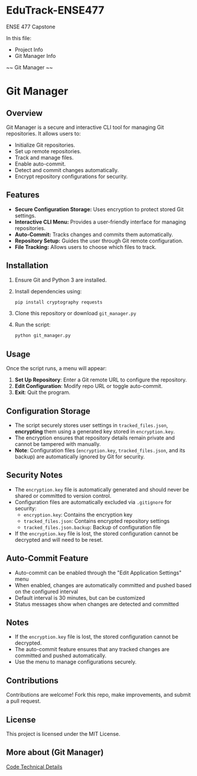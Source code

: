 # EduTrack-ENSE477

ENSE 477 Capstone

In this file:

- Project Info
- Git Manager Info

~~ Git Manager ~~

# Git Manager

## Overview

Git Manager is a secure and interactive CLI tool for managing Git repositories. It allows users to:

- Initialize Git repositories.
- Set up remote repositories.
- Track and manage files.
- Enable auto-commit.
- Detect and commit changes automatically.
- Encrypt repository configurations for security.

## Features

- **Secure Configuration Storage:** Uses encryption to protect stored Git settings.
- **Interactive CLI Menu:** Provides a user-friendly interface for managing repositories.
- **Auto-Commit:** Tracks changes and commits them automatically.
- **Repository Setup:** Guides the user through Git remote configuration.
- **File Tracking:** Allows users to choose which files to track.

## Installation

1. Ensure Git and Python 3 are installed.
2. Install dependencies using:

   ```bash
   pip install cryptography requests
   ```
3. Clone this repository or download `git_manager.py`
4. Run the script:

   ```bash
   python git_manager.py
   ```

## Usage

Once the script runs, a menu will appear:

1. **Set Up Repository**: Enter a Git remote URL to configure the repository.
2. **Edit Configuration**: Modify repo URL or toggle auto-commit.
3. **Exit**: Quit the program.

## Configuration Storage

* The script securely stores user settings in `tracked_files.json`, **encrypting** them using a generated key stored in `encryption.key`.
* The encryption ensures that repository details remain private and cannot be tampered with manually.
* **Note**: Configuration files (`encryption.key`, `tracked_files.json`, and its backup) are automatically ignored by Git for security.

## Security Notes

- The `encryption.key` file is automatically generated and should never be shared or committed to version control.
- Configuration files are automatically excluded via `.gitignore` for security:
  - `encryption.key`: Contains the encryption key
  - `tracked_files.json`: Contains encrypted repository settings
  - `tracked_files.json.backup`: Backup of configuration file
- If the `encryption.key` file is lost, the stored configuration cannot be decrypted and will need to be reset.

## Auto-Commit Feature

- Auto-commit can be enabled through the "Edit Application Settings" menu
- When enabled, changes are automatically committed and pushed based on the configured interval
- Default interval is 30 minutes, but can be customized
- Status messages show when changes are detected and committed

## Notes

- If the `encryption.key` file is lost, the stored configuration cannot be decrypted.
- The auto-commit feature ensures that any tracked changes are committed and pushed automatically.
- Use the menu to manage configurations securely.

## Contributions

Contributions are welcome! Fork this repo, make improvements, and submit a pull request.

## License

This project is licensed under the MIT License.

## More about (Git Manager)

[ Code Technical Details ](https://)

